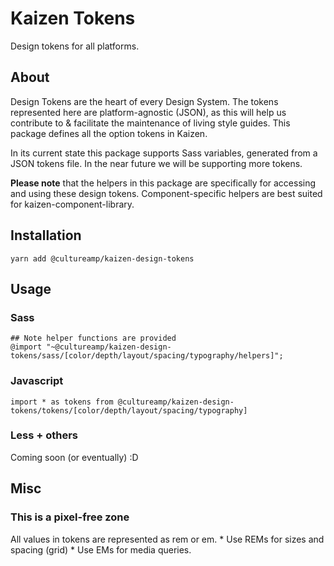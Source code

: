# Kaizen Tokens
Design tokens for all platforms.

## About
Design Tokens are the heart of every Design System. The tokens represented here are platform-agnostic (JSON), as this will help us contribute to & facilitate the maintenance of living style guides. This package defines all the option tokens in Kaizen. 

In its current state this package supports Sass variables, generated from a JSON tokens file. In the near future we will be supporting more tokens. 

**Please note** that the helpers in this package are specifically for accessing and using these design tokens. Component-specific helpers are best suited for kaizen-component-library. 

## Installation
```
yarn add @cultureamp/kaizen-design-tokens
```

## Usage
### Sass
```
## Note helper functions are provided
@import "~@cultureamp/kaizen-design-tokens/sass/[color/depth/layout/spacing/typography/helpers]";
```

### Javascript 
```
import * as tokens from @cultureamp/kaizen-design-tokens/tokens/[color/depth/layout/spacing/typography]
```

### Less + others
Coming soon (or eventually) :D 

## Misc

### This is a pixel-free zone
All values in tokens are represented as rem or em.
    * Use REMs for sizes and spacing (grid)
    * Use EMs for media queries.

